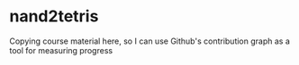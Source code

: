 # nand2tetris
Copying course material here, so I can use Github's contribution graph as a tool for measuring progress
